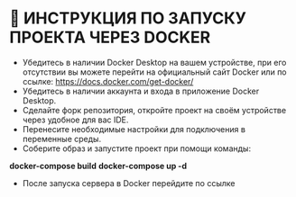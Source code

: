 # :page_facing_up:  ИНСТРУКЦИЯ ПО ЗАПУСКУ ПРОЕКТА ЧЕРЕЗ DOCKER
- Убедитесь в наличии Docker Desktop на вашем устройстве, при его отсутствии вы можете перейти на официальный сайт Docker или по ссылке: https://docs.docker.com/get-docker/
- Убедитесь в наличии аккаунта и входа в приложение Docker Desktop.
- Сделайте форк репозитория, откройте проект на своём устройстве через удобное для вас IDE.
- Перенесите необходимые настройки для подключения в переменные среды.
- Соберите образ и запустите проект при помощи команды:

**docker-compose build**
**docker-compose up -d**

- После запуска сервера в Docker перейдите по ссылке